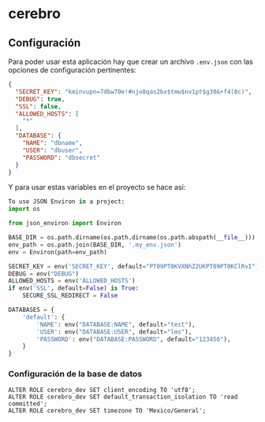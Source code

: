 # cerebro

## Configuración

Para poder usar esta aplicación hay que crear un archivo `.env.json` con las opciones de configuración pertinentes:

```json
{
  "SECRET_KEY": "kminvupn=7dbw70e!#njo8qas2bx$tmw$nv1pt$g30&+f4(8c)",
  "DEBUG": true,
  "SSL": false,
  "ALLOWED_HOSTS": [
    "*"
  ],
  "DATABASE": {
    "NAME": "dbname",
    "USER": "dbuser",
    "PASSWORD": "dbsecret"
  }
}
```

Y para usar estas variables en el proyecto se hace así:

```python
To use JSON Environ in a project:
import os

from json_environ import Environ

BASE_DIR = os.path.dirname(os.path.dirname(os.path.abspath(__file__)))
env_path = os.path.join(BASE_DIR, '.my_env.json')
env = Environ(path=env_path)

SECRET_KEY = env('SECRET_KEY', default="PT09PT0KVXNhZ2UKPT09PT0KClRvI")
DEBUG = env("DEBUG")
ALLOWED_HOSTS = env('ALLOWED_HOSTS')
if env('SSL', default=False) is True:
    SECURE_SSL_REDIRECT = False

DATABASES = {
    'default': {
        'NAME': env("DATABASE:NAME", default="test"),
        'USER': env("DATABASE:USER", default="lms"),
        'PASSWORD': env("DATABASE:PASSWORD", default="123456"),
    }
}
```

### Configuración de la base de datos

```
ALTER ROLE cerebro_dev SET client_encoding TO 'utf8';
ALTER ROLE cerebro_dev SET default_transaction_isolation TO 'read committed';
ALTER ROLE cerebro_dev SET timezone TO 'Mexico/General';
```
